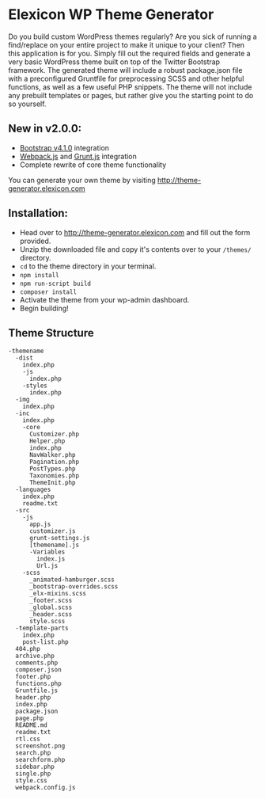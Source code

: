 # Elexicon WP Theme Generator

Do you build custom WordPress themes regularly? Are you sick of running a find/replace on your entire project to make it unique to your client? Then this application is for you. Simply fill out the required fields and generate a very basic WordPress theme built on top of the Twitter Bootstrap framework. The generated theme will include a robust package.json file with a preconfigured Gruntfile for preprocessing SCSS and other helpful functions, as well as a few useful PHP snippets. The theme will not include any prebuilt templates or pages, but rather give you the starting point to do so yourself.

## New in v2.0.0:
* [Bootstrap v4.1.0](https://getbootstrap.com) integration
* [Webpack.js](https://webpack.js.org/) and [Grunt.js](https://gruntjs.com/) integration
* Complete rewrite of core theme functionality

You can generate your own theme by visiting http://theme-generator.elexicon.com

## Installation:
* Head over to http://theme-generator.elexicon.com and fill out the form provided.
* Unzip the downloaded file and copy it's contents over to your `/themes/` directory.
* `cd` to the theme directory in your terminal.
* `npm install`
* `npm run-script build`
* `composer install`
* Activate the theme from your wp-admin dashboard.
* Begin building!

## Theme Structure
```
-themename
  -dist
    index.php
    -js
      index.php
    -styles
      index.php      
  -img
    index.php    
  -inc
    index.php
    -core
      Customizer.php
      Helper.php
      index.php
      NavWalker.php
      Pagination.php
      PostTypes.php
      Taxonomies.php
      ThemeInit.php
  -languages
    index.php
    readme.txt
  -src
    -js
      app.js
      customizer.js
      grunt-settings.js
      [themename].js
      -Variables
        index.js
        Url.js
    -scss
      _animated-hamburger.scss
      _bootstrap-overrides.scss
      _elx-mixins.scss
      _footer.scss
      _global.scss
      _header.scss
      style.scss
  -template-parts
    index.php
    post-list.php
  404.php
  archive.php
  comments.php
  composer.json
  footer.php
  functions.php
  Gruntfile.js
  header.php
  index.php
  package.json
  page.php
  README.md
  readme.txt
  rtl.css
  screenshot.png
  search.php
  searchform.php
  sidebar.php
  single.php
  style.css
  webpack.config.js
```
